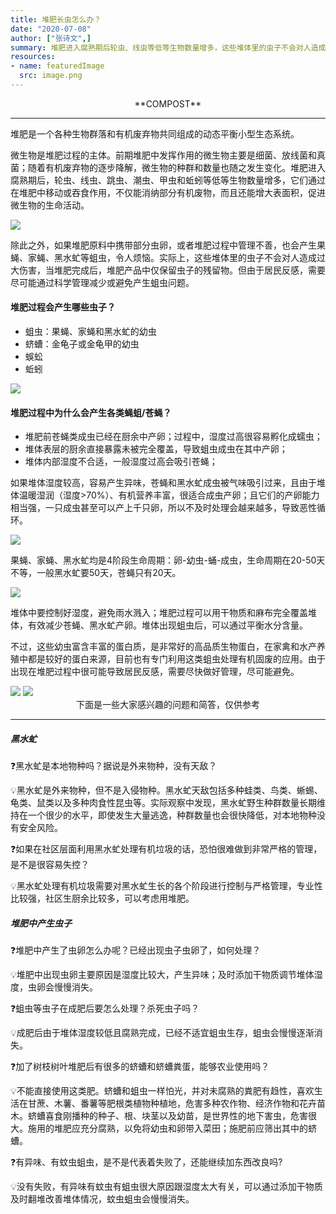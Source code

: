 ```yaml
---
title: 堆肥长虫怎么办？
date: "2020-07-08"
author: ["张诗文",]
summary: 堆肥进入腐熟期后轮虫、线虫等低等生物数量增多，这些堆体里的虫子不会对人造成过大伤害，但由于居民反感，需要尽可能通过科学管理减少或避免产生蛆虫问题。
resources: 
- name: featuredImage
  src: image.png
---
```

<center>**COMPOST**</center>

------

堆肥是一个各种生物群落和有机废弃物共同组成的动态平衡小型生态系统。

微生物是堆肥过程的主体。前期堆肥中发挥作用的微生物主要是细菌、放线菌和真菌；随着有机废弃物的逐步降解，微生物的种群和数量也随之发生变化。堆肥进入腐熟期后，轮虫、线虫、跳虫、潮虫、甲虫和蚯蚓等低等生物数量增多，它们通过在堆肥中移动或吞食作用，不仅能消纳部分有机废物，而且还能增大表面积，促进微生物的生命活动。

<img src="/images/6400.png"/>

除此之外，如果堆肥原料中携带部分虫卵，或者堆肥过程中管理不善，也会产生果蝇、家蝇、黑水虻等蛆虫，令人烦恼。实际上，这些堆体里的虫子不会对人造成过大伤害，当堆肥完成后，堆肥产品中仅保留虫子的残留物。但由于居民反感，需要尽可能通过科学管理减少或避免产生蛆虫问题。

#### 堆肥过程会产生哪些虫子？

- 蛆虫：果蝇、家蝇和黑水虻的幼虫
- 蛴螬：金龟子或金龟甲的幼虫
- 蜈蚣
- 蚯蚓

<img src="/images/6401.png"/>

#### 堆肥过程中为什么会产生各类蝇蛆/苍蝇？

- 堆肥前苍蝇类成虫已经在厨余中产卵；过程中，湿度过高很容易孵化成蠕虫；
- 堆体表层的厨余直接暴露未被完全覆盖，导致蛆虫成虫在其中产卵；
- 堆体内部湿度不合适，一般湿度过高会吸引苍蝇；

如果堆体湿度较高，容易产生异味，苍蝇和黑水虻成虫被气味吸引过来，且由于堆体温暖湿润（湿度>70%）、有机营养丰富，很适合成虫产卵；且它们的产卵能力相当强，一只成虫甚至可以产上千只卵，所以不及时处理会越来越多，导致恶性循环。

<img src="/images/6402.png"/>

果蝇、家蝇、黑水虻均是4阶段生命周期：卵-幼虫-蛹-成虫，生命周期在20-50天不等，一般黑水虻要50天，苍蝇只有20天。

<img src="/images/6403.png"/>

堆体中要控制好湿度，避免雨水溅入；堆肥过程可以用干物质和麻布完全覆盖堆体，有效减少苍蝇、黑水虻产卵。堆体出现蛆虫后，可以通过平衡水分含量。

不过，这些幼虫富含丰富的蛋白质，是非常好的高品质生物蛋白，在家禽和水产养殖中都是较好的蛋白来源，目前也有专门利用这类蛆虫处理有机固废的应用。由于出现在堆肥过程中很可能导致居民反感，需要尽快做好管理，尽可能避免。

<img src="/images/6404.png"/>

<img src="/images/6405.png"/>



<center>下面是一些大家感兴趣的问题和简答，仅供参考</center>

------

##### 黑水虻

:question:黑水虻是本地物种吗？据说是外来物种，没有天敌？

:bulb:黑水虻是外来物种，但不是入侵物种。黑水虻天敌包括多种蛙类、鸟类、蜥蜴、龟类、鼠类以及多种肉食性昆虫等。实际观察中发现，黑水虻野生种群数量长期维持在一个很少的水平，即使发生大量逃逸，种群数量也会很快降低，对本地物种没有安全风险。

:question:如果在社区层面利用黑水虻处理有机垃圾的话，恐怕很难做到非常严格的管理，是不是很容易失控？

:bulb:黑水虻处理有机垃圾需要对黑水虻生长的各个阶段进行控制与严格管理，专业性比较强，社区生厨余比较多，可以考虑用堆肥。

##### 堆肥中产生虫子

:question:堆肥中产生了虫卵怎么办呢？已经出现虫子虫卵了，如何处理？

:bulb:堆肥中出现虫卵主要原因是湿度比较大，产生异味；及时添加干物质调节堆体湿度，虫卵会慢慢消失。

:question:蛆虫等虫子在成肥后要怎么处理？杀死虫子吗？

:bulb:成肥后由于堆体湿度较低且腐熟完成，已经不适宜蛆虫生存，蛆虫会慢慢逐渐消失。

:question:加了树枝树叶堆肥后有很多的蛴螬和蛴螬粪蛋，能够农业使用吗？

:bulb:不能直接使用这类肥。蛴螬和蛆虫一样怕光，并对未腐熟的粪肥有趋性，喜欢生活在甘蔗、木薯、番薯等肥根类植物种植地，危害多种农作物、经济作物和花卉苗木。蛴螬喜食刚播种的种子、根、块茎以及幼苗，是世界性的地下害虫，危害很大。施用的堆肥应充分腐熟，以免将幼虫和卵带入菜田；施肥前应筛出其中的蛴螬。

:question:有异味、有蚊虫蛆虫，是不是代表着失败了，还能继续加东西改良吗? 

:bulb:没有失败，有异味有蚊虫有蛆虫很大原因跟湿度太大有关，可以通过添加干物质及时翻堆改善堆体情况，蚊虫蛆虫会慢慢消失。

